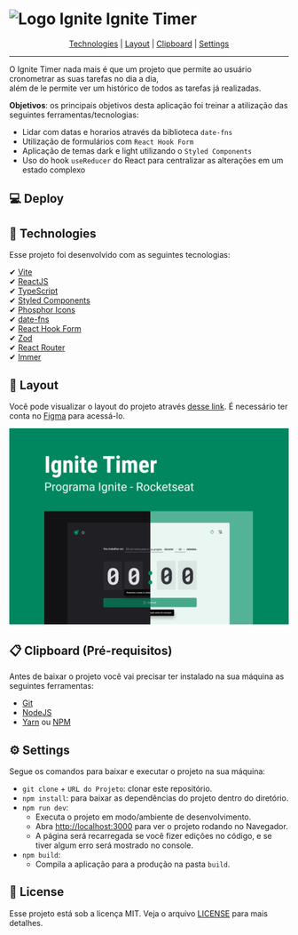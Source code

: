 <h1>
    <img alt="Logo Ignite" title="Logo Ignite" src="./.github/logIgnite.svg" />
    Ignite Timer
</h1>

<p align="center">
 <a href="#-technologies">Technologies</a> |
 <a href="#-layout">Layout</a> |
 <a href="#-clipboard-pré-requisitos">Clipboard</a> |
 <a href="#-settings">Settings</a>
</p>

---

O Ignite Timer nada mais é que um projeto que permite ao usuário cronometrar as suas tarefas no dia a dia,</br >
além de le permite ver um histórico de todos as tarefas já realizadas.

**Objetivos**: os principais objetivos desta aplicação foi treinar a atilização das seguintes ferramentas/tecnologias: 
  - Lidar com datas e horarios através da biblioteca `date-fns`
  - Utilização de formulários com `React Hook Form`
  - Aplicação de temas dark e light utilizando o `Styled Components`
  - Uso do hook `useReducer` do React para centralizar as alterações em um estado complexo

## 💻 Deploy


## 🚀 Technologies

Esse projeto foi desenvolvido com as seguintes tecnologias:

✔ [Vite](https://vitejs.dev/)
<br/>
✔ [ReactJS](https://reactjs.org/)
<br/>
✔ [TypeScript](https://www.typescriptlang.org/)
<br/>
✔ [Styled Components](https://styled-components.com/docs)
<br/>
✔ [Phosphor Icons](https://phosphoricons.com/)
<br/>
✔ [date-fns](https://date-fns.org/docs/Getting-Started)
<br/>
✔ [React Hook Form](https://react-hook-form.com/)
<br/>
✔ [Zod](https://github.com/colinhacks/zod)
<br/>
✔ [React Router](https://reactrouter.com/en/v6.3.0/getting-started/overview)
<br/>
✔ [Immer](https://github.com/immerjs/immer)
<br/>


## 🎨 Layout

Você pode visualizar o layout do projeto através [desse link](https://www.figma.com/file/w4kGeggQGODxz9LXKUBgSo/Ignite-Timer-(Community)?node-id=2-12&t=WDaK9NrLdV9gtnLk-0). É necessário ter conta no [Figma](https://www.figma.com/) para acessá-lo.

<p align="center">
    <img alt="Capa do projeto" title="Capa do projeto" src="./.github/cover.png" />
</p>

## 📋 Clipboard (Pré-requisitos)

Antes de baixar o projeto você vai precisar ter instalado na sua máquina as seguintes ferramentas:

* [Git](https://git-scm.com)
* [NodeJS](https://nodejs.org/en/)
* [Yarn](https://yarnpkg.com/) ou [NPM](https://www.npmjs.com/)


## ⚙ Settings

Segue os comandos para baixar e executar o projeto na sua máquina:

* `git clone` + `URL do Projeto`: clonar este repositório.
* `npm install`: para baixar as dependências do projeto dentro do diretório.
* `npm run dev`: 
    - Executa o projeto em modo/ambiente de desenvolvimento.
    - Abra [http://localhost:3000](http://localhost:3000) para ver o projeto rodando no Navegador.
    - A página será recarregada se você fizer edições no código, e se tiver algum erro será mostrado no console.
* `npm build`: 
    - Compila a aplicação para a produção na pasta `build`.


## 📝 License

Esse projeto está sob a licença MIT. Veja o arquivo [LICENSE](LICENSE) para mais detalhes.
